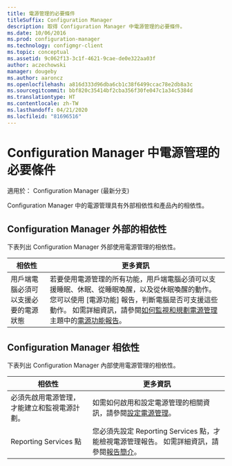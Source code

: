 ```yaml
---
title: 電源管理的必要條件
titleSuffix: Configuration Manager
description: 取得 Configuration Manager 中電源管理的必要條件。
ms.date: 10/06/2016
ms.prod: configuration-manager
ms.technology: configmgr-client
ms.topic: conceptual
ms.assetid: 9c062f13-3c1f-4621-9cae-de0e322aa03f
author: aczechowski
manager: dougeby
ms.author: aaroncz
ms.openlocfilehash: a816d333d96dba6cb1c38f6499ccac78e2db8a3c
ms.sourcegitcommit: bbf820c35414bf2cba356f30fe047c1a34c5384d
ms.translationtype: HT
ms.contentlocale: zh-TW
ms.lasthandoff: 04/21/2020
ms.locfileid: "81696516"
---
```

# <a name="prerequisites-for-power-management-in-configuration-manager"></a>Configuration Manager 中電源管理的必要條件

適用於：  Configuration Manager (最新分支)

Configuration Manager 中的電源管理具有外部相依性和產品內的相依性。  

## <a name="dependencies-external-to-configuration-manager"></a>Configuration Manager 外部的相依性  
 下表列出 Configuration Manager 外部使用電源管理的相依性。  

|相依性|更多資訊|  
|----------------|----------------------|  
|用戶端電腦必須可以支援必要的電源狀態|若要使用電源管理的所有功能，用戶端電腦必須可以支援睡眠、休眠、從睡眠喚醒，以及從休眠喚醒的動作。 您可以使用 [電源功能]  報告，判斷電腦是否可支援這些動作。 如需詳細資訊，請參閱[如何監視和規劃電源管理](../../../../core/clients/manage/power/monitor-and-plan-for-power-management.md)主題中的[電源功能報告](../../../../core/clients/manage/power/monitor-and-plan-for-power-management.md#BKMK_Capabilites)。|  

## <a name="configuration-manager-dependencies"></a>Configuration Manager 相依性  
 下表列出 Configuration Manager 內部使用電源管理的相依性。  

|相依性|更多資訊|  
|----------------|----------------------|  
|必須先啟用電源管理，才能建立和監視電源計劃。|如需如何啟用和設定電源管理的相關資訊，請參閱[設定電源管理](../../../../core/clients/manage/power/configuring-power-management.md)。|  
|Reporting Services 點|您必須先設定 Reporting Services 點，才能檢視電源管理報告。 如需詳細資訊，請參閱[報告簡介](../../../servers/manage/introduction-to-reporting.md)。|  
